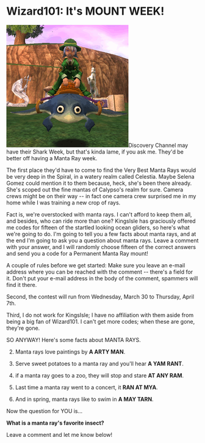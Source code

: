 # Wizard101: It's MOUNT WEEK!

[![](../uploads/2011/03/mantaray.gif "It's Manta Ray week!")](../uploads/2011/03/mantaray.gif)Discovery Channel may have their Shark Week, but that's kinda lame, if you ask me. They'd be better off having a Manta Ray week.

The first place they'd have to come to find the Very Best Manta Rays would be very deep in the Spiral, in a watery realm called Celestia. Maybe Selena Gomez could mention it to them because, heck, she's been there already. She's scoped out the fine mantas of Calypso's realm for sure. Camera crews might be on their way -- in fact one camera crew surprised me in my home while I was training a new crop of rays.

Fact is, we're overstocked with manta rays. I can't afford to keep them all, and besides, who can ride more than one? KingsIsle has graciously offered me codes for fifteen of the startled looking ocean gliders, so here's what we're going to do. I'm going to tell you a few facts about manta rays, and at the end I'm going to ask you a question about manta rays. Leave a comment with your answer, and I will randomly choose fifteen of the correct answers and send you a code for a Permanent Manta Ray mount!

A couple of rules before we get started: Make sure you leave an e-mail address where you can be reached with the comment -- there's a field for it. Don't put your e-mail address in the body of the comment, spammers will find it there.

Second, the contest will run from Wednesday, March 30 to Thursday, April 7th.

Third, I do not work for KingsIsle; I have no affiliation with them aside from being a big fan of Wizard101. I can't get more codes; when these are gone, they're gone.

SO ANYWAY! Here's some facts about MANTA RAYS.

 2. Manta rays love paintings by **A ARTY MAN**.

 4. Serve sweet potatoes to a manta ray and you'll hear **A YAM RANT**.

 6. if a manta ray goes to a zoo, they will stop and stare **AT ANY RAM**.

 8. Last time a manta ray went to a concert, it **RAN AT MYA**.

 10. And in spring, manta rays like to swim in **A MAY TARN**.




Now the question for YOU is...

**What is a manta ray's favorite insect?**

Leave a comment and let me know below!
